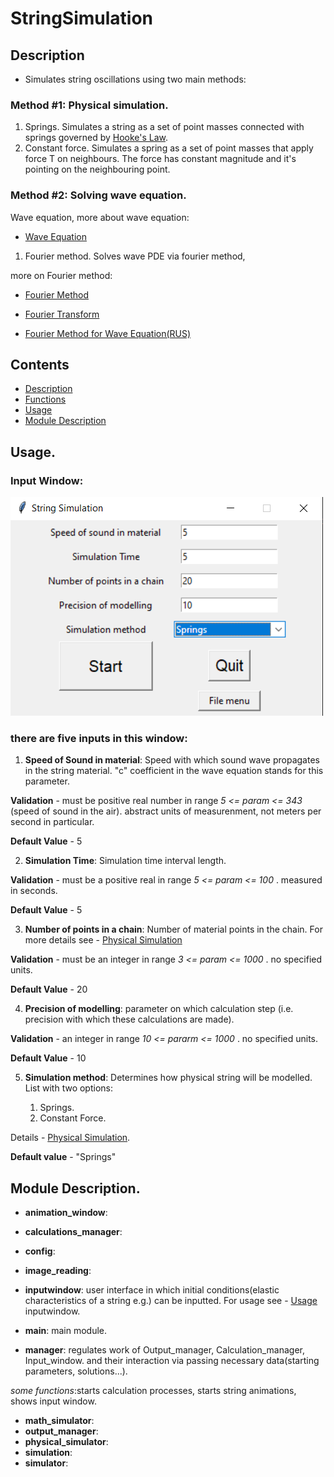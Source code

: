 # StringSimulation

## Description
* Simulates string oscillations using two main methods:

### Method #1: Physical simulation.
1. Springs.
Simulates a string as a set of point masses connected with springs governed by [Hooke's Law](https://en.wikipedia.org/wiki/Hooke%27s_law).
2. Constant force.
Simulates a spring as a set of point masses that apply force T on neighbours. The force has constant magnitude and it's pointing on the neighbouring point.

### Method #2: Solving wave equation.
Wave equation, more about wave equation:

+ [Wave Equation](https://en.wikipedia.org/wiki/Wave_equation)

1. Fourier method.
Solves wave PDE via fourier method, 

more on Fourier method:

+ [Fourier Method](https://www.roe.ac.uk/japwww/teaching/fourier/fourier_lectures_part5.pdf)

+ [Fourier Transform](https://en.wikipedia.org/wiki/Fourier_transform)

+ [Fourier Method for Wave Equation(RUS)](http://window.edu.ru/resource/137/47137/files/sssu081.pdf)



## Contents
- [Description](#description)
- [Functions](#description)
- [Usage](#usage)
- [Module Description](#module-description)


## Usage.

### **Input Window**:


![Image of InpWdw](https://github.com/AlexGameTester/StringSimulation/blob/master/images%20for%20readme/InputWdw.png)



### there are five inputs in this window:

1. **Speed of Sound in material**: Speed with which sound wave propagates in the string material. 
"c" coefficient in the wave equation stands for this parameter.

**Validation** - must be positive real number in range  *5 <= param <= 343*  (speed of sound in the air).
abstract units of measurenment, not meters per second in particular.

**Default Value** - 5


2. **Simulation Time**: Simulation time interval length. 

**Validation** - must be a positive real in range  *5 <= param <= 100* .
measured in seconds.

**Default Value** - 5


3. **Number of points in a chain**: Number of material points in the chain. For more details see - [Physical Simulation](#description)

**Validation** - must be an integer in range  *3 <= param <= 1000* .
no specified units. 

**Default Value** - 20


4. **Precision of modelling**: parameter on which calculation step (i.e. precision with which these calculations are made).

**Validation** - an integer in range  *10 <= pararm <= 1000* .
no specified units.

**Default Value** - 10


5. **Simulation method**: Determines how physical string will be modelled. List with two options:
  
    1. Springs.
    2. Constant Force.

Details - [Physical Simulation](#description).

**Default value** - "Springs"

## Module Description.



* **animation_window**:
* **calculations_manager**:
* **config**: 
* **image_reading**: 

* **inputwindow**: user interface in which initial conditions(elastic characteristics of a string e.g.) can be inputted. For usage see - [Usage](#usage) inputwindow.

* **main**: main module.

* **manager**: regulates work of Output_manager, Calculation_manager, Input_window. and their interaction via passing necessary data(starting parameters, solutions...).

*some functions*:starts calculation processes, starts string animations, shows input window.

* **math_simulator**:
* **output_manager**:
* **physical_simulator**:
* **simulation**:
* **simulator**:
